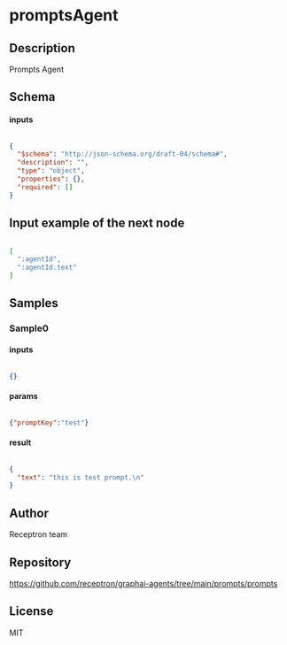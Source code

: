 # promptsAgent

## Description

Prompts Agent

## Schema

#### inputs

```json

{
  "$schema": "http://json-schema.org/draft-04/schema#",
  "description": "",
  "type": "object",
  "properties": {},
  "required": []
}

````

## Input example of the next node

```json

[
  ":agentId",
  ":agentId.text"
]

````

## Samples

### Sample0

#### inputs

```json

{}

````

#### params

```json

{"promptKey":"test"}

````

#### result

```json

{
  "text": "this is test prompt.\n"
}

````

## Author

Receptron team

## Repository

https://github.com/receptron/graphai-agents/tree/main/prompts/prompts

## License

MIT

